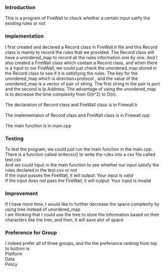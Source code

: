 ### Introduction

This is a program of FireWall to check whether a certain input satify the existing rules or not

### Implementation

I first created and declared a Record class in FireWall.h file and this Record class is mainly to record the rules that we provided. 
The Record class will have a unordered_map to record all the rules information one by one.
And I also created a FireWall class which contain a Record class, and when there is a input to our FireWall, we could just check the
unordered_map stored in the Record class to see if it is satisfying the rules. The key for the unordered_map which is direction+protocol
, and the value of the unordered_map is a vector of pair of string. The first string in the pair is port and the second is Ip Address. 
The advantage of using the unordered_map is to decrease the time complexity from O(n^2) to O(n). <br/><br/>
The declaration of Record class and FireWall class is in Firewall.h<br/><br/>
The implementaion of Record class and FireWall class is in Firewall.cpp<br/><br/>
The main function is in main.cpp

### Testing
To test the program, we could just run the main function in the main.cpp. <br/>
There is a function called writecsv() to write the rules into a csv file called test.csv<br/>
And we could input in the main function to see whether our input satisfy the rules declared in the test.csv or not<br/>
If the input passes the FireWall, it will output: Your input is valid<br/>
If the input does not pass the FireWall, it will output: Your input is invalid<br/>

### Improvement

If I have more time, I would like to further decrease the space complexity by using tree instead of unordered_map<br/>
I am thinking that I could use the tree to store the information based on their characters like trie tree, and then, it will save alot of space

### Preference for Group
I indeed prefer all of three groups, and the the preferance ranking from top to bottom is: <br/>
Platform<br/>
Data<br/>
Policy<br/>

